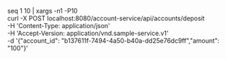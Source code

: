 seq 1 10 | xargs -n1 -P10 \
curl -X POST localhost:8080/account-service/api/accounts/deposit \
-H 'Content-Type: application/json' \
-H 'Accept-Version: application/vnd.sample-service.v1' \
-d '{"account_id": "b137611f-7494-4a50-b40a-dd25e76dc9ff","amount": "100"}'
